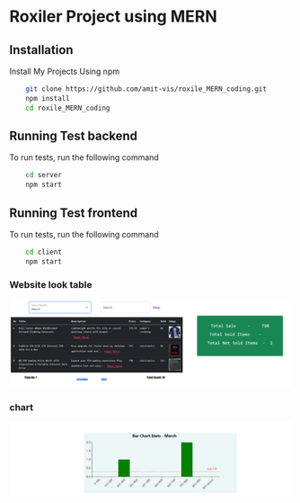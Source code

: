 # Roxiler Project using MERN

## Installation
Install My Projects Using npm
```bash
    git clone https://github.com/amit-vis/roxile_MERN_coding.git
    npm install
    cd roxile_MERN_coding
```

## Running Test backend
To run tests, run the following command
```bash
    cd server
    npm start
```

## Running Test frontend
To run tests, run the following command
```bash
    cd client
    npm start
```

### Website look table

![alt text](image.png)

### chart
![alt text](image-1.png)